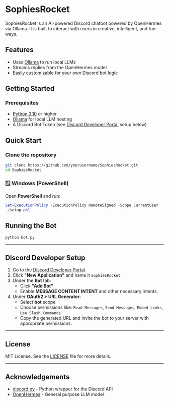 # SophiesRocket

SophiesRocket is an AI-powered Discord chatbot powered by OpenHermes via Ollama. It is built to interact with users in creative, intelligent, and fun ways.

## Features

- Uses [Ollama](https://ollama.com/) to run local LLMs
- Streams replies from the OpenHermes model
- Easily customizable for your own Discord bot logic

## Getting Started

### Prerequisites
- [Python 3.10](https://www.python.org/) or higher
- [Ollama](https://ollama.com) for local LLM hosting  
- A Discord Bot Token (see [Discord Developer Portal](https://discord.com/developers/applications) setup below)


## Quick Start

### Clone the repository

```bash
git clone https://github.com/yourusername/SophiesRocket.git
cd SophiesRocket
```

### 🪟 Windows (PowerShell)

Open **PowerShell** and run:

```powershell
Set-ExecutionPolicy -ExecutionPolicy RemoteSigned -Scope CurrentUser
./setup.ps1
```

## Running the Bot
   ```bash
   python bot.py
   ```

---

## Discord Developer Setup

1. Go to the [Discord Developer Portal](https://discord.com/developers/applications).
2. Click **"New Application"** and name it `SophiesRocket`.
3. Under the **Bot** tab:
   - Click **"Add Bot"**
   - Enable **MESSAGE CONTENT INTENT** and other necessary intents.
4. Under **OAuth2 > URL Generator**:
   - Select **bot** scope
   - Choose permissions like: `Read Messages`, `Send Messages`, `Embed Links`, `Use Slash Commands`
   - Copy the generated URL and invite the bot to your server with appropriate permissions.

---

## License

MIT License. See the [LICENSE](LICENSE) file for more details.

---

## Acknowledgements

- [discord.py](https://github.com/Rapptz/discord.py) - Python wrapper for the Discord API
- [OpenHermes](https://huggingface.co/OpenHermes) - General purpose LLM model
